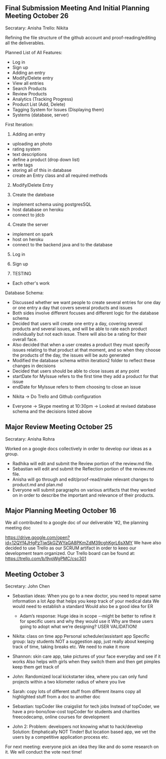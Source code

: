 
## Final Submission Meeting And Initial Planning Meeting October 26

Secratary: Anisha
Trello: Nikita

Refining the file structure of the github account and proof-reading/editing all the deliverables.

Planned List of All Features:
- Log in
- Sign up
- Adding an entry
- Modify/Delete entry
- View all entries
- Search Products
- Review Products
- Analytics (Tracking Progress)
- Product List (Add, Delete)
- Tagging System for Issues (Displaying them)
- Systems (database, server)

First Iteration:

1) Adding an entry
- uploading an photo
- rating system
- text descriptions
- define a product (drop down list)
- write tags
- storing all of this in database
- create an Entry class and all required methods

2) Modify/Delete Entry

3) Create the datebase
- implement schema using postgresSQL
- host database on heroku
- connect to jdcb

4) Create the server
- implement on spark
- host on heroku
- connect to the backend java and to the database

5) Log in

6) Sign up

7) TESTING
- Each other's work

Database Schema:
- Discussed whether we want people to create several entries for one day or one entry a day that covers several products and issues
- Both sides involve different focuses and different logic for the database schema
- Decided that users will create one entry a day, covering several products and several issues, and will be able to rate each product individually but not each issue. There will also be a rating for their overall face.
- Also decided that when a user creates a product they must specify issues relating to that product at that moment, and so when they choose the products of the day, the issues will be auto generated
- Modified the database schema within iteration2 folder to reflect these changes in decisions
- Decided that users should be able to close issues at any point
- startDate for MyIssue refers to the first time they add a product for that issue
- endDate for MyIssue refers to them choosing to close an issue

+ Nikita
-> Do Trello and Github configuration

+ Everyone
-> Skype meeting at 10:30pm
-> Looked at revised database schema and the decisions listed above

## Major Review Meeting October 25

Secratary: Anisha Rohra

Worked on a google docs collectively in order to develop our ideas as a group.
+ Radhika will edit and submit the Review portion of the review.md file.
+ Sebastian will edit and submit the Reflection portion of the review.md file.
+ Anisha will go through and edit/proof-read/make relevant changes to product.md and plan.md
+ Everyone will submit paragraphs on various artifacts that they worked on in order to describe the important and relevance of their products.

## Major Planning Meeting October 16
We all contributed to a google doc of our deliverable '#2, the planning meeting doc

https://drive.google.com/open?id=12QYf4JHgPzTjwSkGZWYaGA8PKmZdM39cghKgrL6sXMY
We have also decided to use Trello as our SCRUM artifact in order to keeo our development team organized.
Our Trello board can be found at:
https://trello.com/b/9vpWgPMC/csc301

## Meeting October 3

Secretary: John Chen

+ Sebastian ideas:
When you go to a new doctor, you need to repeat same information a lot
App that helps you keep track of your medical data
We would need to establish a standard
Would also be a good idea for ER 
  - Adam’s response:
Huge idea in scope
--might be better to refine it for specific users and why they would use it
Why are these users going to adopt what we’re designing? USER VALIDATION!
+ Nikita:
class on time app
Personal scheduler/assistant app
Specific group: lazy students
NOT a suggestion app, just really about keeping track of time, taking breaks etc.
We need to make it more 
+ Shannon: skin care app, take pictures of your face everyday and see if it works
Also helps with girls when they switch them and then get pimples keep them get track of

+ John: Randomized local kickstarter idea, where you can only fund projects within a two kilometer radius of where you live

+ Sarah:
copy lots of different stuff from different iteams
copy all highlighted stuff from a doc to another doc

+ Sebastian: topCoder like craigslist for tech jobs
Instead of topCoder, we have a pro-bono/low-cost topCoder for students and charities
freecodecamp, online courses for development

+ John 2: Problem: developers not knowing what to hack/develop
Solution: Emphatically NOT Tinder! 
But location based app, we vet the users by a competitive application process etc.

For next meeting: everyone pick an idea they like and do some research on it. We will conduct the vote next time!
